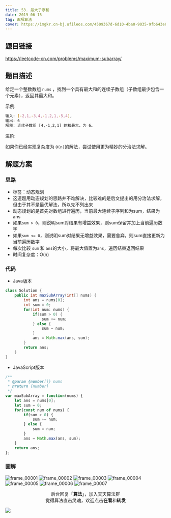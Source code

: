 ```yaml
---
title: 53. 最大子序和
date: 2019-06-15
tag: 画解算法
cover: https://imgkr.cn-bj.ufileos.com/4509367d-6d10-4ba0-9035-9fb643e835a4.png
---
```


## 题目链接

https://leetcode-cn.com/problems/maximum-subarray/

## 题目描述

给定一个整数数组 `nums` ，找到一个具有最大和的连续子数组（子数组最少包含一个元素），返回其最大和。

示例:

```bash
输入: [-2,1,-3,4,-1,2,1,-5,4],
输出: 6
解释: 连续子数组 [4,-1,2,1] 的和最大，为 6。
```

进阶:

如果你已经实现复杂度为 `O(n)`的解法，尝试使用更为精妙的分治法求解。


## 解题方案

### 思路

- 标签：动态规划
- 这道题用动态规划的思路并不难解决，比较难的是后文提出的用分治法求解，但由于其不是最优解法，所以先不列出来
- 动态规划的是首先对数组进行遍历，当前最大连续子序列和为sum，结果为ans
- 如果`sum > 0`，则说明sum对结果有增益效果，则sum保留并加上当前遍历数字
- 如果`sum <= 0`，则说明sum对结果无增益效果，需要舍弃，则sum直接更新为当前遍历数字
- 每次比较 `sum` 和 `ans`的大小，将最大值置为`ans`，遍历结束返回结果
- 时间复杂度：O(n)

### 代码

- Java版本

```java
class Solution {
    public int maxSubArray(int[] nums) {
        int ans = nums[0];
        int sum = 0;
        for(int num: nums) {
            if(sum > 0) {
                sum += num;
            } else {
                sum = num;
            }
            ans = Math.max(ans, sum);
        }
        return ans;
    }
}
```

- JavaScript版本

```javascript
/**
 * @param {number[]} nums
 * @return {number}
 */
var maxSubArray = function(nums) {
    let ans = nums[0];
    let sum = 0;
    for(const num of nums) {
        if(sum > 0) {
            sum += num;
        } else {
            sum = num;
        }
        ans = Math.max(ans, sum);
    }
    return ans;
};
```

### 画解

![frame_00001](https://imgkr.cn-bj.ufileos.com/46b7817f-5b89-4b6a-9404-27c23b6e7f80.png)
![frame_00002](https://imgkr.cn-bj.ufileos.com/e8e8825c-3ea6-4523-991d-6064cbdad9b3.png)
![frame_00003](https://imgkr.cn-bj.ufileos.com/eb3d2192-ef89-4104-ba67-105faa2a0ed7.png)
![frame_00004](https://imgkr.cn-bj.ufileos.com/dc7df9c4-c4a7-4fc7-9a5e-e40d5a2ef7f8.png)
![frame_00005](https://imgkr.cn-bj.ufileos.com/89d4b880-3725-4819-9960-2cd5fe13d8ea.png)
![frame_00006](https://imgkr.cn-bj.ufileos.com/42c2eaa7-c5fc-40e2-8fff-79862a897aaf.png)
![frame_00007](https://imgkr.cn-bj.ufileos.com/4509367d-6d10-4ba0-9035-9fb643e835a4.png)


<span style="display:block;text-align:center;">后台回复「<strong>算法</strong>」，加入天天算法群</span>
<span style="display:block;text-align:center;">觉得算法直击灵魂，欢迎点击<strong>在看</strong>和<strong>转发</strong></span>

![](https://gitee.com/guanpengchn/picture/raw/master/2020-9-11/1599805100027-image.png)